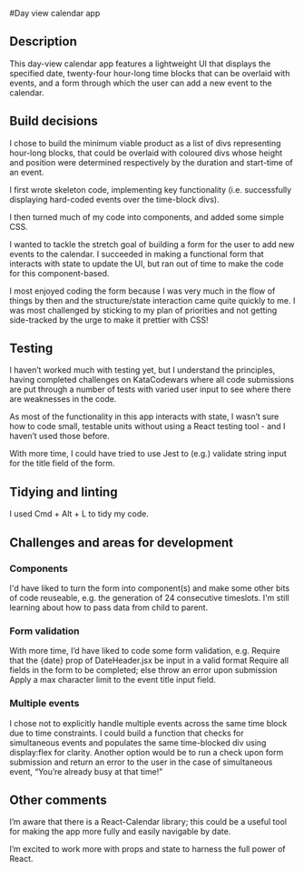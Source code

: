 #Day view calendar app

## Description

This day-view calendar app features a lightweight UI that displays the specified date, twenty-four hour-long time blocks that can be overlaid with events, and a form through which the user can add a new event to the calendar.

## Build decisions

I chose to build the minimum viable product as a list of divs representing hour-long blocks, that could be overlaid with coloured divs whose height and position were determined respectively by the duration and start-time of an event.

I first wrote skeleton code, implementing key functionality (i.e. successfully displaying hard-coded events over the time-block divs).

I then turned much of my code into components, and added some simple CSS.

I wanted to tackle the stretch goal of building a form for the user to add new events to the calendar. I succeeded in making a functional form that interacts with state to update the UI, but ran out of time to make the code for this component-based.

I most enjoyed coding the form because I was very much in the flow of things by then and the structure/state interaction came quite quickly to me. I was most challenged by sticking to my plan of priorities and not getting side-tracked by the urge to make it prettier with CSS!


## Testing

I haven’t worked much with testing yet, but I understand the principles, having completed challenges on KataCodewars where all code submissions are put through a number of tests with varied user input to see where there are weaknesses in the code.

As most of the functionality in this app interacts with state, I wasn’t sure how to code small, testable units without using a React testing tool - and I haven’t used those before.

With more time, I could have tried to use Jest to (e.g.) validate string input for the title field of the form.

## Tidying and linting

I used Cmd + Alt + L to tidy my code.

## Challenges and areas for development

### Components
I'd have liked to turn the form into component(s) and make some other bits of code reuseable, e.g. the generation of 24 consecutive timeslots. I'm still learning about how to pass data from child to parent.

### Form validation
With more time, I’d have liked to code some form validation, e.g.
Require that the {date} prop of DateHeader.jsx be input in a valid format
Require all fields in the form to be completed; else throw an error upon submission
Apply a max character limit to the event title input field.

### Multiple events 
I chose not to explicitly handle multiple events across the same time block due to time constraints.
I could build a function that checks for simultaneous events and populates the same time-blocked div using display:flex for clarity. Another option would be to run a check upon form submission and return an error to the user in the case of simultaneous event, “You’re already busy at that time!”

## Other comments

I’m aware that there is a React-Calendar library; this could be a useful tool for making the app more fully and easily navigable by date.

I’m excited to work more with props and state to harness the full power of React.

